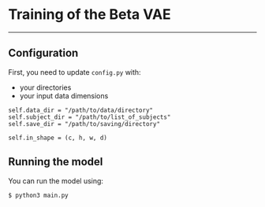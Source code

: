 # Training of the Beta VAE
----------------------------

## Configuration
First, you need to update `config.py` with:
- your directories
- your input data dimensions
```
self.data_dir = "/path/to/data/directory"
self.subject_dir = "/path/to/list_of_subjects"
self.save_dir = "/path/to/saving/directory"

self.in_shape = (c, h, w, d)
```

## Running the model
You can run the model using:
``` bash
$ python3 main.py
```

